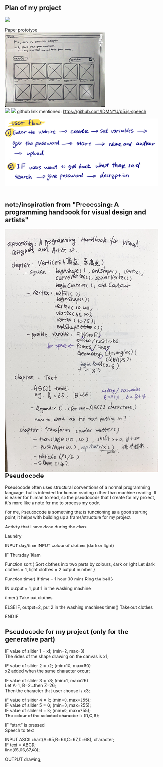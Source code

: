 ## Plan of my project
![](https://github.com/ShuchenWuu/Slave-to-algorithm/blob/master/week%206/Web%201920%20%E2%80%93%2013.png)

Paper prototyoe <br />
![](https://github.com/ShuchenWuu/Slave-to-algorithm/blob/master/week%206/ezgif.com-rotate.gif)
<br />
![](https://github.com/ShuchenWuu/Slave-to-algorithm/blob/master/week%206/Web%201920%20%E2%80%93%2011.png)
![](https://github.com/ShuchenWuu/Slave-to-algorithm/blob/master/week%206/Web%201920%20%E2%80%93%2014.png)
github link mentioned: https://github.com/IDMNYU/p5.js-speech

![](https://github.com/ShuchenWuu/Slave-to-algorithm/blob/master/week%207/IMG_0376%202.jpg)
<br />
<br />
## note/inspiration from "Precessing: A programming handbook for visual design and artists"
<img align="left" width="600" height="800" src="https://github.com/ShuchenWuu/Slave-to-algorithm/blob/master/week%206/IMG_0989.jpg">
<br />
<br />
<br />
<br />
<br />
<br />
<br />
<br />
<br />
<br />
<br />
<br />
<br />
<br />
<br />
<br />
<br />
<br />
<br />
<br />
<br />
<br />
<br />
<br />
<br />
<br />
<br />
<br />
<br />
<br />
<br />
<br />
<br />
<br />

## Pseudocode
Pseudocode often uses structural conventions of a normal programming language, but is intended for human reading rather than machine reading. It is easier for human to read, so the pseudocode that I create for my project, it's more like a note for me to process my code.

For me, Pseudocode is something that is functioning as a good starting point; it helps with building up a frame/structure for my project.

Activity that I have done during the class

Laundry

INPUT day/time
INPUT colour of clothes (dark or light)

IF Thursday 10am
 
Function sort {
  Sort clothes into two parts by colours, dark or light 
  Let dark clothes = 1, light clothes = 2
  output number
}
  
Function timer{
  If time = 1 hour 30 mins
  Ring the bell
}

IN output = 1, put 1 in the washing machine

timer()
  Take out clothes

ELSE IF, output=2, put 2 in the washing machines
timer()
  Take out clothes

END IF
<br />

## Pseudocode for my project (only for the generative part)

IF value of slider 1 = x1; (min=2, max=8)<br />
The sides of the shape drawing on the canvas is x1;

IF value of slider 2 = x2; (min=10, max=50)<br />
x2 added when the same character occur;

IF value of slider 3 = x3; (min=1, max=26)
<br />
Let A=1, B=2…then Z=26;
<br />
Then the character that user choose is x3;

IF value of slider 4 = R; (min=0, max=255);<br />
IF value of slider 5 = G; (min=0, max=255);<br />
IF value of slider 6 = B; (min=0, max=255);<br />
The colour of the selected character is (R,G,B);<br />

IF “start” is pressed<br />
Speech to text<br />

INPUT ASCII chart(A=65,B=66,C=67,D=68), character;<br />
IF text = ABCD;<br />
line(65,66,67,68);<br />

OUTPUT drawing;<br />



